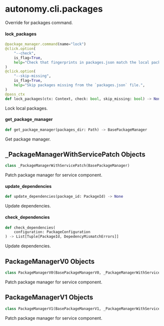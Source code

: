 <a id="autonomy.cli.packages"></a>

# autonomy.cli.packages

Override for packages command.

<a id="autonomy.cli.packages.lock_packages"></a>

#### lock`_`packages

```python
@package_manager.command(name="lock")
@click.option(
    "--check",
    is_flag=True,
    help="Check that fingerprints in packages.json match the local packages",
)
@click.option(
    "--skip-missing",
    is_flag=True,
    help="Skip packages missing from the `packages.json` file.",
)
@pass_ctx
def lock_packages(ctx: Context, check: bool, skip_missing: bool) -> None
```

Lock local packages.

<a id="autonomy.cli.packages.get_package_manager"></a>

#### get`_`package`_`manager

```python
def get_package_manager(packages_dir: Path) -> BasePackageManager
```

Get package manager.

<a id="autonomy.cli.packages._PackageManagerWithServicePatch"></a>

## `_`PackageManagerWithServicePatch Objects

```python
class _PackageManagerWithServicePatch(BasePackageManager)
```

Patch package manager for service component.

<a id="autonomy.cli.packages._PackageManagerWithServicePatch.update_dependencies"></a>

#### update`_`dependencies

```python
def update_dependencies(package_id: PackageId) -> None
```

Update dependencies.

<a id="autonomy.cli.packages._PackageManagerWithServicePatch.check_dependencies"></a>

#### check`_`dependencies

```python
def check_dependencies(
    configuration: PackageConfiguration
) -> List[Tuple[PackageId, DepedencyMismatchErrors]]
```

Update dependencies.

<a id="autonomy.cli.packages.PackageManagerV0"></a>

## PackageManagerV0 Objects

```python
class PackageManagerV0(BasePackageManagerV0, _PackageManagerWithServicePatch)
```

Patch package manager for service component.

<a id="autonomy.cli.packages.PackageManagerV1"></a>

## PackageManagerV1 Objects

```python
class PackageManagerV1(BasePackageManagerV1, _PackageManagerWithServicePatch)
```

Patch package manager for service component.

